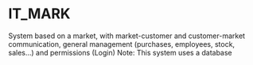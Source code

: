 # IT_MARK
System based on a market, with market-customer and customer-market communication, general management (purchases, employees, stock, sales...) and permissions (Login) Note: This system uses a database
